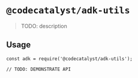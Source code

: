 # `@codecatalyst/adk-utils`

> TODO: description

## Usage

```
const adk = require('@codecatalyst/adk-utils');

// TODO: DEMONSTRATE API
```
